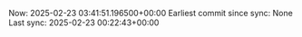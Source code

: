 Now: 2025-02-23 03:41:51.196500+00:00 Earliest commit since sync: None Last sync: 2025-02-23 00:22:43+00:00
